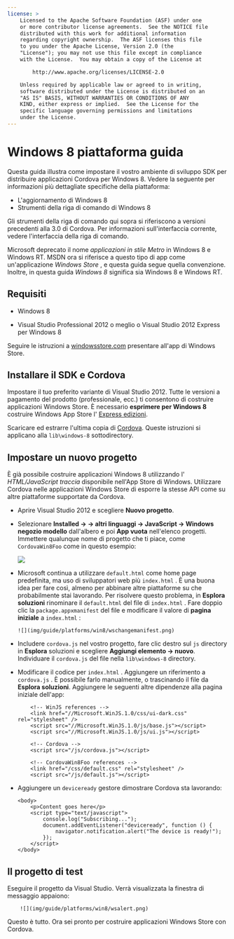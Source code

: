 ```yaml
---
license: >
    Licensed to the Apache Software Foundation (ASF) under one
    or more contributor license agreements.  See the NOTICE file
    distributed with this work for additional information
    regarding copyright ownership.  The ASF licenses this file
    to you under the Apache License, Version 2.0 (the
    "License"); you may not use this file except in compliance
    with the License.  You may obtain a copy of the License at

        http://www.apache.org/licenses/LICENSE-2.0

    Unless required by applicable law or agreed to in writing,
    software distributed under the License is distributed on an
    "AS IS" BASIS, WITHOUT WARRANTIES OR CONDITIONS OF ANY
    KIND, either express or implied.  See the License for the
    specific language governing permissions and limitations
    under the License.
---
```


# Windows 8 piattaforma guida

Questa guida illustra come impostare il vostro ambiente di sviluppo SDK per distribuire applicazioni Cordova per Windows 8. Vedere la seguente per informazioni più dettagliate specifiche della piattaforma:

*   L'aggiornamento di Windows 8
*   Strumenti della riga di comando di Windows 8

Gli strumenti della riga di comando qui sopra si riferiscono a versioni precedenti alla 3.0 di Cordova. Per informazioni sull'interfaccia corrente, vedere l'interfaccia della riga di comando.

Microsoft deprecato il nome *applicazioni in stile Metro* in Windows 8 e Windows RT. MSDN ora si riferisce a questo tipo di app come un'applicazione *Windows Store* , e questa guida segue quella convenzione. Inoltre, in questa guida *Windows 8* significa sia Windows 8 e Windows RT.

## Requisiti

*   Windows 8

*   Visual Studio Professional 2012 o meglio o Visual Studio 2012 Express per Windows 8

Seguire le istruzioni a [windowsstore.com][1] presentare all'app di Windows Store.

 [1]: http://www.windowsstore.com/

## Installare il SDK e Cordova

Impostare il tuo preferito variante di Visual Studio 2012. Tutte le versioni a pagamento del prodotto (professionale, ecc.) ti consentono di costruire applicazioni Windows Store. È necessario **esprimere per Windows 8** costruire Windows App Store l' [Express edizioni][2].

 [2]: http://www.microsoft.com/visualstudio/eng/products/visual-studio-express-products

Scaricare ed estrarre l'ultima copia di [Cordova][3]. Queste istruzioni si applicano alla `lib\windows-8` sottodirectory.

 [3]: http://phonegap.com/download

## Impostare un nuovo progetto

È già possibile costruire applicazioni Windows 8 utilizzando l' *HTML/JavaScript traccia* disponibile nell'App Store di Windows. Utilizzare Cordova nelle applicazioni Windows Store di esporre la stesse API come su altre piattaforme supportate da Cordova.

*   Aprire Visual Studio 2012 e scegliere **Nuovo progetto**.

*   Selezionare **Installed → → altri linguaggi → JavaScript → Windows negozio modello** dall'albero e poi **App vuota** nell'elenco progetti. Immettere qualunque nome di progetto che ti piace, come `CordovaWin8Foo` come in questo esempio:
    
    ![][4]

*   Microsoft continua a utilizzare `default.html` come home page predefinita, ma uso di sviluppatori web più `index.html` . È una buona idea per fare così, almeno per abbinare altre piattaforme su che probabilmente stai lavorando. Per risolvere questo problema, in **Esplora soluzioni** rinominare il `default.html` del file di `index.html` . Fare doppio clic la `package.appxmanifest` del file e modificare il valore di **pagina iniziale** a `index.html` :
    
        ![](img/guide/platforms/win8/wschangemanifest.png)
        

*   Includere `cordova.js` nel vostro progetto, fare clic destro sul `js` directory in **Esplora** soluzioni e scegliere **Aggiungi elemento → nuovo**. Individuare il `cordova.js` del file nella `lib\windows-8` directory.

*   Modificare il codice per `index.html` . Aggiungere un riferimento a `cordova.js` . È possibile farlo manualmente, o trascinando il file da **Esplora soluzioni**. Aggiungere le seguenti altre dipendenze alla pagina iniziale dell'app:
    
            <!-- WinJS references -->
            <link href="//Microsoft.WinJS.1.0/css/ui-dark.css" rel="stylesheet" />
            <script src="//Microsoft.WinJS.1.0/js/base.js"></script>
            <script src="//Microsoft.WinJS.1.0/js/ui.js"></script>
        
            <!-- Cordova -->
            <script src="/js/cordova.js"></script>
        
            <!-- CordovaWin8Foo references -->
            <link href="/css/default.css" rel="stylesheet" />
            <script src="/js/default.js"></script>
        

*   Aggiungere un `deviceready` gestore dimostrare Cordova sta lavorando:
    
        <body>
            <p>Content goes here</p>
            <script type="text/javascript">
                console.log("Subscribing...");
                document.addEventListener("deviceready", function () {
                    navigator.notification.alert("The device is ready!");
                });
            </script>
        </body>
        

 [4]: img/guide/platforms/win8/wsnewproject.png

## Il progetto di test

Eseguire il progetto da Visual Studio. Verrà visualizzata la finestra di messaggio appaiono:

        ![](img/guide/platforms/win8/wsalert.png)
    

Questo è tutto. Ora sei pronto per costruire applicazioni Windows Store con Cordova.